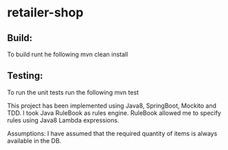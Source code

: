 # retailer-shop

## Build:
To build runt he following
mvn clean install

## Testing:
To run the unit tests run the following
mvn test

This project has been implemented using Java8, SpringBoot, Mockito and TDD.
I took Java RuleBook as rules engine. RuleBook allowed me to specify rules using Java8 Lambda expressions.

Assumptions:
I have assumed that the required quantity of items is always available in the DB.